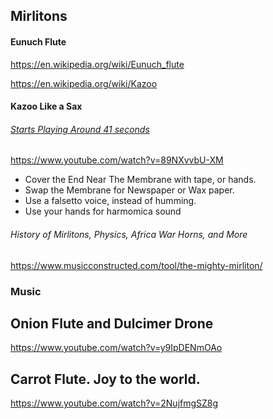 ## Mirlitons

#### Eunuch Flute

https://en.wikipedia.org/wiki/Eunuch_flute

https://en.wikipedia.org/wiki/Kazoo

#### Kazoo Like a Sax

###### [Starts Playing Around 41 seconds](https://www.youtube.com/watch?v=89NXvvbU-XM)

https://www.youtube.com/watch?v=89NXvvbU-XM

- Cover the End Near The Membrane with tape, or hands. 
- Swap the Membrane for Newspaper or Wax paper. 
- Use a falsetto voice, instead of humming.
- Use your hands for harmomica sound

###### History of Mirlitons, Physics, Africa War Horns, and More

https://www.musicconstructed.com/tool/the-mighty-mirliton/

### Music

## Onion Flute and Dulcimer Drone

https://www.youtube.com/watch?v=y9IpDENmOAo

## Carrot Flute. Joy to the world.

https://www.youtube.com/watch?v=2NujfmgSZ8g





